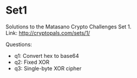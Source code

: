 Set1
====

Solutions to the Matasano Crypto Challenges Set 1.  
Link: http://cryptopals.com/sets/1/

Questions:
* q1: Convert hex to base64
* q2: Fixed XOR
* q3: Single-byte XOR cipher
